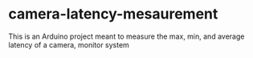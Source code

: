 # camera-latency-mesaurement
This is an Arduino project meant to measure the max, min, and average latency of a camera, monitor system
